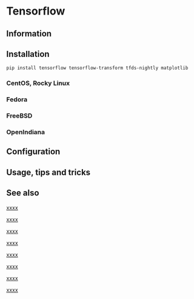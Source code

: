 # Tensorflow

## Information

## Installation

```shell
pip install tensorflow tensorflow-transform tfds-nightly matplotlib
```

### CentOS, Rocky Linux

### Fedora

### FreeBSD

### OpenIndiana

## Configuration

## Usage, tips and tricks

## See also

[xxxx](https://www.tensorflow.org/datasets)

[xxxx](https://www.tensorflow.org/datasets/overview)

[xxxx](https://www.tensorflow.org/tfx/transform/install)

[xxxx](https://www.tensorflow.org/api_docs/python/tf/data/Dataset)

[xxxx](xxxxxxx)

[xxxx](xxxxxxx)

[xxxx](xxxxxxx)

[xxxx](xxxxxxx)
